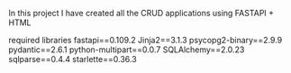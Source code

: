 In this project I have created all the CRUD applications using FASTAPI + HTML 

required libraries
fastapi==0.109.2
Jinja2==3.1.3
psycopg2-binary==2.9.9
pydantic==2.6.1
python-multipart==0.0.7
SQLAlchemy==2.0.23
sqlparse==0.4.4
starlette==0.36.3

